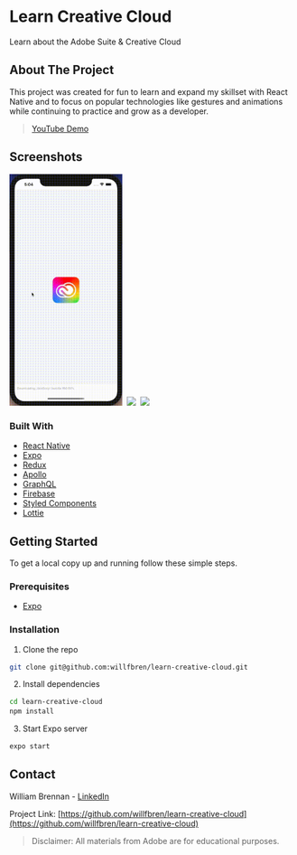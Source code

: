 # Learn Creative Cloud
Learn about the Adobe Suite & Creative Cloud
<br/>

<!-- ABOUT THE PROJECT -->
## About The Project

This project was created for fun to learn and expand my skillset with React Native and to focus on popular technologies like gestures and animations while continuing to practice and grow as a developer.
> [YouTube Demo](https://youtu.be/2CUhxqWTcE0)

## Screenshots
<img src="https://raw.githubusercontent.com/willfbren/learn-creative-cloud/master/assets/prev1.gif" width="200px" />&nbsp;&nbsp;<img src="https://raw.githubusercontent.com/willfbren/learn-creative-cloud/master/assets/prev2.gif" width="200px" />&nbsp;&nbsp;<img src="https://raw.githubusercontent.com/willfbren/learn-creative-cloud/master/assets/prev3.gif" width="200px" />

### Built With

* [React Native](https://reactnative.dev/)
* [Expo](https://expo.io/)
* [Redux](https://redux.js.org/)
* [Apollo](https://www.apollographql.com/)
* [GraphQL](https://graphql.org/)
* [Firebase](https://firebase.google.com/)
* [Styled Components](https://styled-components.com/)
* [Lottie](https://airbnb.design/lottie/)

<!-- GETTING STARTED -->
## Getting Started

To get a local copy up and running follow these simple steps.

### Prerequisites

* [Expo](https://expo.io/)


### Installation

1. Clone the repo
```sh
git clone git@github.com:willfbren/learn-creative-cloud.git
```
2. Install dependencies
```sh
cd learn-creative-cloud
npm install
```
3. Start Expo server
```sh
expo start
```

## Contact

William Brennan - [LinkedIn](https://www.linkedin.com/in/willfbren/) 

Project Link: [https://github.com/willfbren/learn-creative-cloud](https://github.com/willfbren/learn-creative-cloud)

> Disclaimer: All materials from Adobe are for educational purposes. 
